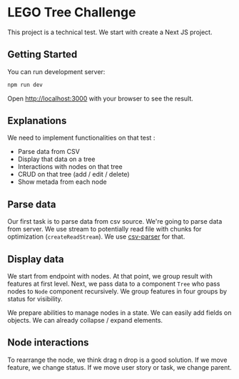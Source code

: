 # LEGO Tree Challenge

This project is a technical test. We start with create a Next JS project.

## Getting Started

You can run development server:

```bash
npm run dev
```

Open [http://localhost:3000](http://localhost:3000) with your browser to see the result.

## Explanations

We need to implement functionalities on that test :

- Parse data from CSV
- Display that data on a tree
- Interactions with nodes on that tree
- CRUD on that tree (add / edit / delete)
- Show metada from each node

## Parse data

Our first task is to parse data from csv source. We're going to parse data from server. We use stream to potentially read file with chunks for optimization (`createReadStream`). We use [csv-parser](https://www.npmjs.com/package/csv-parser) for that.

## Display data

We start from endpoint with nodes. At that point, we group result with features at first level. Next, we pass data to a component `Tree` who pass nodes to `Node` component recursively. We group features in four groups by status for visibility.

We prepare abilities to manage nodes in a state. We can easily add fields on objects. We can already collapse / expand elements.

## Node interactions

To rearrange the node, we think drag n drop is a good solution. If we move feature, we change status. If we move user story or task, we change parent.
